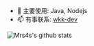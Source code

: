- 🔭 主要使用: Java, Nodejs
- 📫 有事联系: [wkk-dev](wkk@wkk-dev.top)

![Mrs4s's github stats](https://github-readme-stats.vercel.app/api?username=wkk-dev&show_icons=true)
